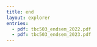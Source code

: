 ```yaml
---
title: end
layout: explorer
entries:
  - pdf: tbc503_endsem_2022.pdf
  - pdf: tbc503_endsem_2023.pdf
---
```

